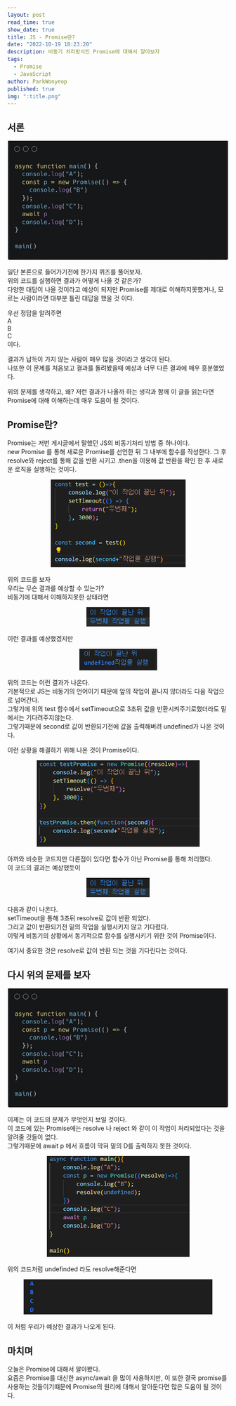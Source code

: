 ```yaml
---
layout: post
read_time: true
show_date: true
title: JS - Promise란?
date: "2022-10-19 18:23:20"
description: 비동기 처리방식인 Promise에 대해서 알아보자
tags:
  - Promise
  - JavaScript
author: ParkWonyeop
published: true
img: ":title.png"
---
```


## 서론

<center><img src="../assets/img/posts/20221019/promise.jpg"></center>

일단 본론으로 들어가기전에 한가지 퀴즈를 풀어보자.  
위의 코드를 실행하면 결과가 어떻게 나올 것 같은가?  
다양한 대답이 나올 것이라고 예상이 되지만 Promise를 제대로 이해하지못했거나, 모르는 사람이라면 대부분 틀린 대답을 했을 것 이다.

우선 정답을 알려주면  
A  
B  
C  
이다.

결과가 납득이 가지 않는 사람이 매우 많을 것이라고 생각이 된다.  
나또한 이 문제를 처음보고 결과를 돌려봤을때 예상과 너무 다른 결과에 매우 흥분했었다.

위의 문제를 생각하고, 왜? 저런 결과가 나올까 하는 생각과 함께 이 글을 읽는다면 Promise에 대해 이해하는데 매우 도움이 될 것이다.

## Promise란?

Promise는 저번 게시글에서 말했던 JS의 비동기처리 방법 중 하나이다.  
new Promise 를 통해 새로운 Promise를 선언한 뒤 그 내부에 함수를 작성한다.
그 후 resolve와 reject를 통해 값을 반환 시키고 .then을 이용해 값 반환을 확인 한 후 새로운 로직을 실행하는 것이다.

<center><img src="../assets/img/posts/20221019/new3.png"></center>

위의 코드를 보자  
우리는 무슨 결과를 예상할 수 있는가?  
비동기에 대해서 이해하지못한 상태라면

<center><img src="../assets/img/posts/20221019/new2.png"></center>

이런 결과를 예상했겠지만

<center><img src="../assets/img/posts/20221019/new4.png"></center>

위의 코드는 이런 결과가 나온다.  
기본적으로 JS는 비동기의 언어이기 때문에 앞의 작업이 끝나지 않더라도 다음 작업으로 넘어간다.  
그렇기에 위의 test 함수에서 setTimeout으로 3초뒤 값을 반환시켜주기로했더라도 밑에서는 기다려주지않는다.  
그렇기때문에 second로 값이 반환되기전에 값을 출력해버려 undefined가 나온 것이다.

이런 상황을 해결하기 위해 나온 것이 Promise이다.

<center><img src="../assets/img/posts/20221019/new.png"></center>

아까와 비슷한 코드지만 다른점이 있다면 함수가 아닌 Promise를 통해 처리했다.  
이 코드의 결과는 예상했듯이

<center><img src="../assets/img/posts/20221019/new2.png"></center>

다음과 같이 나온다.  
setTimeout을 통해 3초뒤 resolve로 값이 반환 되었다.  
그리고 값이 반환되기전 밑의 작업을 실행시키지 않고 기다렸다.  
이렇게 비동기의 상황에서 동기적으로 함수를 실행시키기 위한 것이 Promise이다.

여기서 중요한 것은 resolve로 값이 반환 되는 것을 기다린다는 것이다.

## 다시 위의 문제를 보자

<center><img src="../assets/img/posts/20221019/promise.jpg"></center>

이제는 이 코드의 문제가 무엇인지 보일 것이다.  
이 코드에 있는 Promise에는 resolve 나 reject 와 같이 이 작업이 처리되었다는 것을 알려줄 것들이 없다.  
그렇기때문에 await p 에서 흐름이 막혀 밑의 D를 출력하지 못한 것이다.

<center><img src="../assets/img/posts/20221019/new5.png"></center>

위의 코드처럼 undefinded 라도 resolve해준다면

<center><img src="../assets/img/posts/20221019/new6.png"></center>

이 처럼 우리가 예상한 결과가 나오게 된다.

## 마치며

오늘은 Promise에 대해서 알아봤다.  
요즘은 Promise를 대신한 async/await 을 많이 사용하지만, 이 또한 결국 promise를 사용하는 것들이기떄문에 Promise의 원리에 대해서 알아둔다면 많은 도움이 될 것이다.
